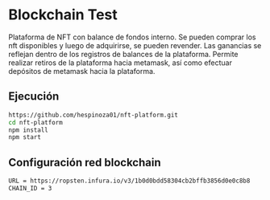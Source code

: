 # Blockchain Test
Plataforma de NFT con balance de fondos interno. Se pueden comprar los nft disponibles y luego de adquirirse, se pueden revender. Las ganancias se reflejan dentro de los registros de balances de la plataforma. Permite realizar retiros de la plataforma hacia metamask, así como efectuar depósitos de metamask hacia la plataforma.

## Ejecución
```bash
https://github.com/hespinoza01/nft-platform.git
cd nft-platform
npm install
npm start
```

## Configuración red blockchain
```bash
URL = https://ropsten.infura.io/v3/1b0d0bdd58304cb2bffb3856d0e0c8b8
CHAIN_ID = 3
```
